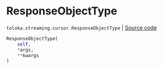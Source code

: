 # ResponseObjectType
`toloka.streaming.cursor.ResponseObjectType` | [Source code](https://github.com/Toloka/toloka-kit/blob/v1.2.2/src/streaming/cursor.py#L42)

```python
ResponseObjectType(
    self,
    *args,
    **kwargs
)
```

